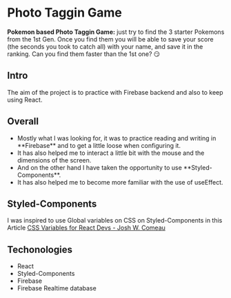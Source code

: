 # Photo Taggin Game
**Pokemon based Photo Taggin Game:** just try to find the 3 starter Pokemons from the 1st Gen.
Once you find them you will be able to save your score (the seconds you took to catch all) with your name, and save it in the ranking.
Can you find them faster than the 1st one? 😏

## Intro

The aim of the project is to practice with Firebase backend and also to keep using React.

## Overall
<ul>
<li>Mostly what I was looking for, it was to practice reading and writing in **Firebase** and to get a little loose when configuring it.</li>
<li>It has also helped me to interact a little bit with the mouse and the dimensions of the screen.</li>
<li>And on the other hand I have taken the opportunity to use **Styled-Components**.</li>
<li>It has also helped me to become more familiar with the use of useEffect.</li>
</ul>

## Styled-Components
I was inspired to use Global variables on CSS on Styled-Components in this Article
<a href="https://www.joshwcomeau.com/css/css-variables-for-react-devs/">CSS Variables for React Devs - Josh W. Comeau</a>


## Techonologies
<ul>
<li>React</li>
<li>Styled-Components</li>
<li>Firebase</li>
<li>Firebase Realtime database</li>
</ul>